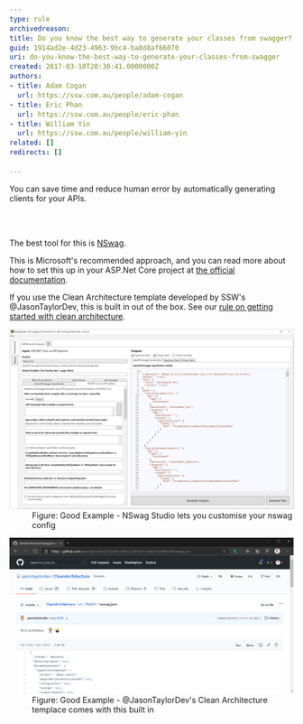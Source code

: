 ```yaml
---
type: rule
archivedreason: 
title: Do you know the best way to generate your classes from swagger?
guid: 1914ad2e-4d23-4963-9bc4-ba8d8af66070
uri: do-you-know-the-best-way-to-generate-your-classes-from-swagger
created: 2017-03-10T20:30:41.0000000Z
authors:
- title: Adam Cogan
  url: https://ssw.com.au/people/adam-cogan
- title: Eric Phan
  url: https://ssw.com.au/people/eric-phan
- title: William Yin
  url: https://ssw.com.au/people/william-yin
related: []
redirects: []

---
```



<p class="ssw15-rteElement-P">​You can save time and reduce human error by automatically generating clients for your APIs.​<br></p>
<br><excerpt class='endintro'></excerpt><br>
<p>The best tool for this is <a href="https://github.com/RicoSuter/NSwag">NSwag</a>.<br></p><p>This is Microsoft's recommended approach, and you can read more about how to set this up in your ASP.Net Core project at <a href="https://docs.microsoft.com/en-us/aspnet/core/tutorials/getting-started-with-nswag?view=aspnetcore-3.1&tabs=visual-studio">the official documentation</a>.​<br></p><p>If you use the Clean Architecture template developed by SSW's @JasonTaylorDev, this is built in out of the box. See our <a href="/_layouts/15/FIXUPREDIRECT.ASPX?WebId=3dfc0e07-e23a-4cbb-aac2-e778b71166a2&TermSetId=07da3ddf-0924-4cd2-a6d4-a4809ae20160&TermId=ae1a999d-0c34-45d7-af89-7d50a9939370">rule on getting started with clean architecture</a>.<br></p><dl class="goodImage"><dt><img src="nswag-studio.png" alt="nswag-studio.png" style="width:750px;" /></dt><dd>​​​Figure: Good Example - NSwag Studio lets you customise your nswag config</dd></dl><dl class="goodImage"><dt><img src="jt-nswag.png" alt="jt-nswag.png" style="width:750px;" /></dt><dd>Fig​​ure: Good Example - @JasonTaylorDev's Clean Architecture templace comes with this built in<br></dd></dl>


